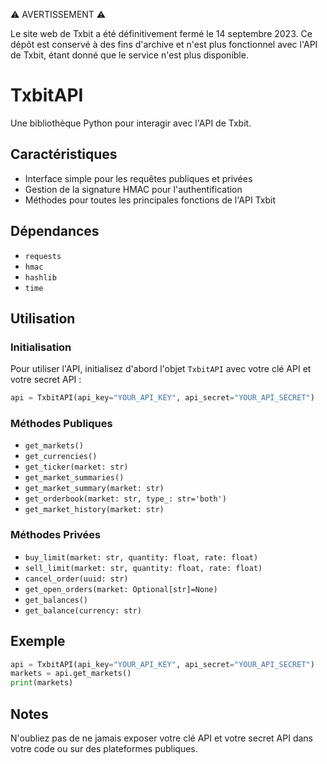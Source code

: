 ⚠️ AVERTISSEMENT ⚠️

Le site web de Txbit a été définitivement fermé le 14 septembre 2023. Ce dépôt est conservé à des fins d'archive et n'est plus fonctionnel avec l'API de Txbit, étant donné que le service n'est plus disponible.

# TxbitAPI

Une bibliothèque Python pour interagir avec l'API de Txbit.

## Caractéristiques

- Interface simple pour les requêtes publiques et privées
- Gestion de la signature HMAC pour l'authentification
- Méthodes pour toutes les principales fonctions de l'API Txbit

## Dépendances

- `requests`
- `hmac`
- `hashlib`
- `time`

## Utilisation

### Initialisation

Pour utiliser l'API, initialisez d'abord l'objet `TxbitAPI` avec votre clé API et votre secret API :

```python
api = TxbitAPI(api_key="YOUR_API_KEY", api_secret="YOUR_API_SECRET")
```

### Méthodes Publiques

- `get_markets()`
- `get_currencies()`
- `get_ticker(market: str)`
- `get_market_summaries()`
- `get_market_summary(market: str)`
- `get_orderbook(market: str, type_: str='both')`
- `get_market_history(market: str)`

### Méthodes Privées

- `buy_limit(market: str, quantity: float, rate: float)`
- `sell_limit(market: str, quantity: float, rate: float)`
- `cancel_order(uuid: str)`
- `get_open_orders(market: Optional[str]=None)`
- `get_balances()`
- `get_balance(currency: str)`

## Exemple

```python
api = TxbitAPI(api_key="YOUR_API_KEY", api_secret="YOUR_API_SECRET")
markets = api.get_markets()
print(markets)
```

## Notes

N'oubliez pas de ne jamais exposer votre clé API et votre secret API dans votre code ou sur des plateformes publiques.
